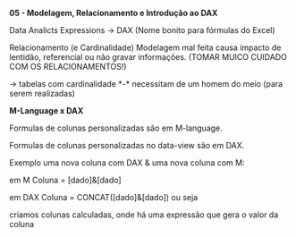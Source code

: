**05 - Modelagem, Relacionamento e Introdução ao DAX**

Data Analicts Expressions → DAX (Nome bonito para fórmulas do Excel)

Relacionamento (e Cardinalidade) Modelagem mal feita causa impacto de lentidão, referencial ou não gravar informações. (TOMAR MUICO CUIDADO COM OS RELACIONAMENTOS!)

→ tabelas com cardinalidade \*-\* necessitam de um homem do meio (para serem realizadas)

**M-Language x DAX**

Formulas de colunas personalizadas são em M-language. 

Formulas de colunas personalizadas no data-view são em DAX. 

Exemplo uma nova coluna com DAX & uma nova coluna com M: 

em M Coluna = \[dado]&[dado]

em DAX Coluna = CONCAT(\[dado]&[dado]) ou seja

criamos colunas calculadas, onde há uma expressão que gera o valor da coluna

